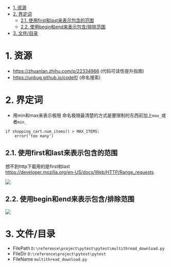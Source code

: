 
<!-- TOC -->

- [1. 资源](#1-资源)
- [2. 界定词](#2-界定词)
    - [2.1. 使用first和last来表示包含的范围](#21-使用first和last来表示包含的范围)
    - [2.2. 使用begin和end来表示包含/排除范围](#22-使用begin和end来表示包含排除范围)
- [3. 文件/目录](#3-文件目录)

<!-- /TOC -->

# 1. 资源
* https://zhuanlan.zhihu.com/p/22334966 (代码可读性提升指南)
* https://unbug.github.io/codelf/ (命名搜索)

# 2. 界定词

* 用min和max来表示极限
命名极限最清楚的方式是要限制的东西前加上`max_`或者`min_`
```
if shopping_cart.num_items() > MAX_ITEMS:
    error('too many')
```
## 2.1. 使用first和last来表示包含的范围
想不到http下载用的是first和last  
https://developer.mozilla.org/en-US/docs/Web/HTTP/Range_requests

![](http://ouxarji35.bkt.clouddn.com/snipaste_20170917_114911.png)

## 2.2. 使用begin和end来表示包含/排除范围
![](http://ouxarji35.bkt.clouddn.com/snipaste_20170917_114924.png)

# 3. 文件/目录
* FilePath `D:\reference\project\pytest\pytest\multithread_download.py`
* FileDir `D:\reference\project\pytest\pytest`
* FileName `multithread_download.py`
